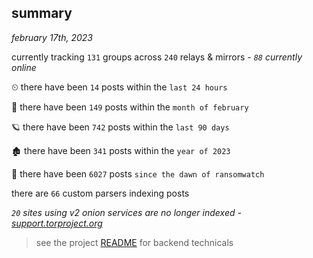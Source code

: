 
## summary
_february 17th, 2023_

currently tracking `131` groups across `240` relays & mirrors - _`88` currently online_

⏲ there have been `14` posts within the `last 24 hours`

🦈 there have been `149` posts within the `month of february`

🪐 there have been `742` posts within the `last 90 days`

🏚 there have been `341` posts within the `year of 2023`

🦕 there have been `6027` posts `since the dawn of ransomwatch`

there are `66` custom parsers indexing posts

_`20` sites using v2 onion services are no longer indexed - [support.torproject.org](https://support.torproject.org/onionservices/v2-deprecation/)_

> see the project [README](https://github.com/joshhighet/ransomwatch#ransomwatch--) for backend technicals
